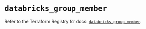 # `databricks_group_member`

Refer to the Terraform Registry for docs: [`databricks_group_member`](https://registry.terraform.io/providers/databricks/databricks/1.83.0/docs/resources/group_member).
